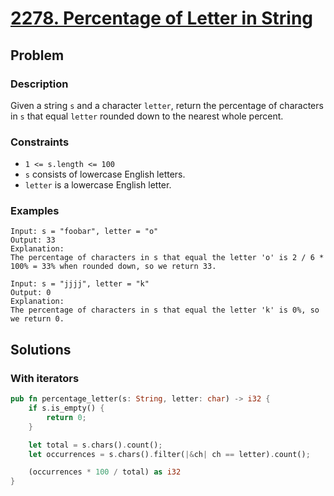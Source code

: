 # [2278. Percentage of Letter in String](https://leetcode.com/problems/percentage-of-letter-in-string/)

## Problem

### Description

Given a string `s` and a character `letter`, return the percentage of characters
in `s` that equal `letter` rounded down to the nearest whole percent.

### Constraints

* `1 <= s.length <= 100`
* `s` consists of lowercase English letters.
* `letter` is a lowercase English letter.

### Examples

```text
Input: s = "foobar", letter = "o"
Output: 33
Explanation:
The percentage of characters in s that equal the letter 'o' is 2 / 6 * 100% = 33% when rounded down, so we return 33.
```

```text
Input: s = "jjjj", letter = "k"
Output: 0
Explanation:
The percentage of characters in s that equal the letter 'k' is 0%, so we return 0.
```

## Solutions

### With iterators

```rust
pub fn percentage_letter(s: String, letter: char) -> i32 {
    if s.is_empty() {
        return 0;
    }

    let total = s.chars().count();
    let occurrences = s.chars().filter(|&ch| ch == letter).count();

    (occurrences * 100 / total) as i32
}
```